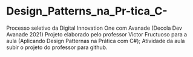 # Design_Patterns_na_Pr-tica_C-
Processo seletivo da Digital Innovation One com Avanade (Decola Dev Avanade 2021)
Projeto elaborado pelo professor Victor Fructuoso para a aula (Aplicando Design Patternas na Prática com C#); Atividade da aula subir o projeto do professor para github.
